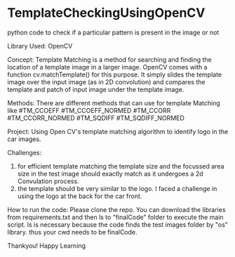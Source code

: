 # TemplateCheckingUsingOpenCV
python code to check if a particular pattern is present in the image or not

Library Used: OpenCV

Concept: 
Template Matching is a method for searching and finding the location of a template image in a larger image. OpenCV comes with a function cv.matchTemplate() for this purpose. It simply slides the template image over the input image (as in 2D convolution) and compares the template and patch of input image under the template image. 

Methods:
There are different methods that can use for template Matching like 
#TM_CCOEFF
#TM_CCOEFF_NORMED
#TM_CCORR
#TM_CCORR_NORMED
#TM_SQDIFF
#TM_SQDIFF_NORMED

Project:
Using Open CV's template matching algorithm to identify logo in the car images.

Challenges:
1. for efficient template matching the template size and the focussed area size in the test image should exactly match as it undergoes a 2d Convulation process.
2. the template should be very similar to the logo. I faced a challenge in using the logo at the back for the car front.

How to run the code:
Please clone the repo. You can download the libraries from requirements.txt and then ls to "finalCode" folder to execute the main script.
ls is necessary because the code finds the test images folder by "os" library. thus your cwd needs to be finalCode.

Thankyou! Happy Learning
